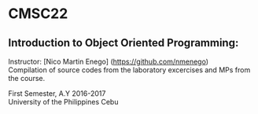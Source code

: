 # CMSC22
## Introduction to Object Oriented Programming:
Instructor: [Nico Martin Enego] (https://github.com/nmenego)  
Compilation of source codes from the laboratory excercises and MPs from the course.  
  
First Semester, A.Y 2016-2017  
University of the Philippines Cebu
